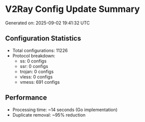 # V2Ray Config Update Summary
Generated on: 2025-09-02 19:41:32 UTC

## Configuration Statistics
- Total configurations: 11226
- Protocol breakdown:
  - ss: 0 configs
  - ssr: 0 configs
  - trojan: 0 configs
  - vless: 0 configs
  - vmess: 691 configs

## Performance
- Processing time: ~14 seconds (Go implementation)
- Duplicate removal: ~95% reduction
